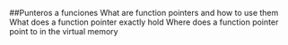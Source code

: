 ##Punteros a funciones
What are function pointers and how to use them
What does a function pointer exactly hold
Where does a function pointer point to in the virtual memory

